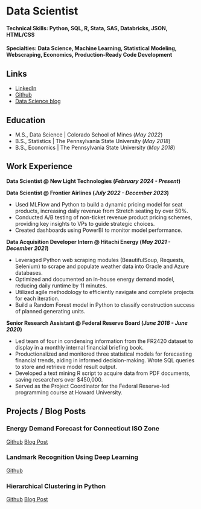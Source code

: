 # Data Scientist

#### Technical Skills: Python, SQL, R, Stata, SAS, Databricks, JSON, HTML/CSS
#### Specialties: Data Science, Machine Learning, Statistical Modeling, Webscraping, Economics, Production-Ready Code Development

## Links
- [LinkedIn](https://www.linkedin.com/in/msabelhaus/)
- [Github](https://github.com/msabelhaus)
- [Data Science blog](https://medium.com/@margaret.sabelhaus)

## Education						       		
- M.S., Data Science	| Colorado School of Mines (_May 2022_)	 			        		
- B.S., Statistics | The Pennsylvania State University (_May 2018_)
- B.S., Economics | The Pennsylvania State University (_May 2018_)

## Work Experience
**Data Scientist @ New Light Technologies (_February 2024 - Present_)**

**Data Scientist @ Frontier Airlines (_July 2022 - December 2023_)**
- Used MLFlow and Python to build a dynamic pricing model for seat products, increasing daily revenue from Stretch seating by over 50%.
- Conducted A/B testing of non-ticket revenue product pricing schemes, providing key insights to VPs to guide
strategic choices.
- Created dashboards using PowerBI to monitor model performance.

**Data Acquisition Developer Intern @ Hitachi Energy (_May 2021 - December 2021_)**
- Leveraged Python web scraping modules (BeautifulSoup, Requests, Selenium) to scrape and populate weather data into Oracle and Azure databases.
- Optimized and documented an in-house energy demand model, reducing daily runtime by 11 minutes.
- Utilized agile methodology to efficiently navigate and complete projects for each iteration.
- Build a Random Forest model in Python to classify construction success of planned generating units.

**Senior Research Assistant @ Federal Reserve Board (_June 2018 - June 2020_)**
- Led team of four in condensing information from the FR2420 dataset to display in a monthly internal financial briefing book.
- Productionalized and monitored three statistical models for forecasting financial trends, aiding in informed decision-making. Wrote SQL queries to store and retrieve model result output.
- Developed a text mining R script to acquire data from PDF documents, saving researchers over \$450,000.
- Served as the Project Coordinator for the Federal Reserve-led programming course at Howard University.

## Projects / Blog Posts
### Energy Demand Forecast for Connecticut ISO Zone
[Github](https://github.com/msabelhaus/load-forecasting) [Blog Post](https://medium.com/@margaret.sabelhaus/forecasting-energy-demand-using-a-long-short-term-memory-network-a0e75cb6a38b)

### Landmark Recognition Using Deep Learning
[Github](https://github.com/msabelhaus/CSCI575-Group12)

### Hierarchical Clustering in Python
[Github](https://github.com/msabelhaus/tutorials/tree/main/hierarchicalClustering) [Blog Post](https://medium.com/@margaret.sabelhaus/introduction-to-hierarchical-clustering-in-python-7b4c8a8d8752)
